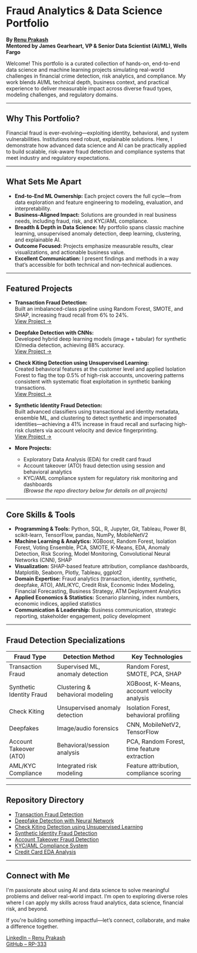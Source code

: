 # Fraud Analytics & Data Science Portfolio  
**By [Renu Prakash](https://www.linkedin.com/in/renu-t-prakash/)**  
**Mentored by James Gearheart, VP & Senior Data Scientist (AI/ML), Wells Fargo**

Welcome! This portfolio is a curated collection of hands-on, end-to-end data science and machine learning projects simulating real-world challenges in financial crime detection, risk analytics, and compliance. My work blends AI/ML technical depth, business context, and practical experience to deliver measurable impact across diverse fraud types, modeling challenges, and regulatory domains.

---

## Why This Portfolio?

Financial fraud is ever-evolving—exploiting identity, behavioral, and system vulnerabilities. Institutions need robust, explainable solutions. Here, I demonstrate how advanced data science and AI can be practically applied to build scalable, risk-aware fraud detection and compliance systems that meet industry and regulatory expectations.

---

## What Sets Me Apart

- **End-to-End ML Ownership:** Each project covers the full cycle—from data exploration and feature engineering to modeling, evaluation, and interpretability.
- **Business-Aligned Impact:** Solutions are grounded in real business needs, including fraud, risk, and KYC/AML compliance.
- **Breadth & Depth in Data Science:** My portfolio spans classic machine learning, unsupervised anomaly detection, deep learning, clustering, and explainable AI.
- **Outcome Focused:** Projects emphasize measurable results, clear visualizations, and actionable business value.
- **Excellent Communication:** I present findings and methods in a way that’s accessible for both technical and non-technical audiences.

---

## Featured Projects

- **Transaction Fraud Detection:**  
  Built an imbalanced-class pipeline using Random Forest, SMOTE, and SHAP, increasing fraud recall from 6% to 24%.  
  [View Project →](https://github.com/RP-333/Fraud-Analytics-with-AI-ML/tree/main/transaction-fraud-detection)

- **Deepfake Detection with CNNs:**  
  Developed hybrid deep learning models (image + tabular) for synthetic ID/media detection, achieving 88% accuracy.  
  [View Project →](https://github.com/RP-333/Fraud-Analytics-with-AI-ML/tree/main/Deepfake%20Detection%20with%20Neural%20Network)

- **Check Kiting Detection using Unsupervised Learning:**  
  Created behavioral features at the customer level and applied Isolation Forest to flag the top 0.5% of high-risk accounts, uncovering patterns consistent with systematic float exploitation in synthetic banking transactions.  
  [View Project →](https://github.com/RP-333/Fraud-Analytics-with-AI-ML/tree/main/Check%20Kiting%20Detection%20using%20Unsupervised%20learning)

- **Synthetic Identity Fraud Detection:**  
  Built advanced classifiers using transactional and identity metadata, ensemble ML, and clustering to detect synthetic and impersonated identities—achieving a 41% increase in fraud recall and surfacing high-risk clusters via account velocity and device fingerprinting.  
  [View Project →](https://github.com/RP-333/Fraud-Analytics-with-AI-ML/tree/main/Identity-Fraud-Detection)

- **More Projects:**  
  - Exploratory Data Analysis (EDA) for credit card fraud  
  - Account takeover (ATO) fraud detection using session and behavioral analytics  
  - KYC/AML compliance system for regulatory risk monitoring and dashboards  
  *(Browse the repo directory below for details on all projects)*

---

## Core Skills & Tools

- **Programming & Tools:** Python, SQL, R, Jupyter, Git, Tableau, Power BI, scikit-learn, TensorFlow, pandas, NumPy, MobileNetV2
- **Machine Learning & Analytics:** XGBoost, Random Forest, Isolation Forest, Voting Ensemble, PCA, SMOTE, K-Means, EDA, Anomaly Detection, Risk Scoring, Model Monitoring, Convolutional Neural Networks (CNN), SHAP
- **Visualization:** SHAP-based feature attribution, compliance dashboards, Matplotlib, Seaborn, Plotly, Tableau, ggplot2
- **Domain Expertise:** Fraud analytics (transaction, identity, synthetic, deepfake, ATO), AML/KYC, Credit Risk, Economic Index Modeling, Financial Forecasting, Business Strategy, ATM Deployment Analytics
- **Applied Economics & Statistics:** Scenario planning, index numbers, economic indices, applied statistics
- **Communication & Leadership:** Business communication, strategic reporting, stakeholder engagement, policy development

---

## Fraud Detection Specializations

| Fraud Type              | Detection Method                     | Key Technologies                            |
|-------------------------|--------------------------------------|---------------------------------------------|
| Transaction Fraud       | Supervised ML, anomaly detection     | Random Forest, SMOTE, PCA, SHAP             |
| Synthetic Identity Fraud| Clustering & behavioral modeling     | XGBoost, K-Means, account velocity analysis |
| Check Kiting            | Unsupervised anomaly detection       | Isolation Forest, behavioral profiling      |
| Deepfakes               | Image/audio forensics                | CNN, MobileNetV2, TensorFlow                |
| Account Takeover (ATO)  | Behavioral/session analysis          | PCA, Random Forest, time feature extraction |
| AML/KYC Compliance      | Integrated risk modeling             | Feature attribution, compliance scoring     |

---

## Repository Directory

- [Transaction Fraud Detection](https://github.com/RP-333/Fraud-Analytics-with-AI-ML/tree/main/transaction-fraud-detection)
- [Deepfake Detection with Neural Network](https://github.com/RP-333/Fraud-Analytics-with-AI-ML/tree/main/Deepfake%20Detection%20with%20Neural%20Network)
- [Check Kiting Detection using Unsupervised Learning](https://github.com/RP-333/Fraud-Analytics-with-AI-ML/tree/main/Check%20Kiting%20Detection%20using%20Unsupervised%20learning)
- [Synthetic Identity Fraud Detection](https://github.com/RP-333/Fraud-Analytics-with-AI-ML/tree/main/Identity-Fraud-Detection)
- [Account Takeover Fraud Detection](https://github.com/RP-333/Fraud-Analytics-with-AI-ML/tree/main/Account-Take-Over%20Fraud%20Detection)
- [KYC/AML Compliance System](https://github.com/RP-333/Fraud-Analytics-with-AI-ML/tree/main/kyc-aml-compliance-system)
- [Credit Card EDA Analysis](https://github.com/RP-333/Fraud-Analytics-with-AI-ML/tree/main/credit-card-eda-analysis)

---

## Connect with Me

I'm passionate about using AI and data science to solve meaningful problems and deliver real-world impact. I’m open to exploring diverse roles where I can apply my skills across fraud analytics, data science, financial risk, and beyond.

If you're building something impactful—let’s connect, collaborate, and make a difference together.

[LinkedIn – Renu Prakash](https://www.linkedin.com/in/renu-t-prakash/)  
[GitHub – RP-333](https://github.com/RP-333)
